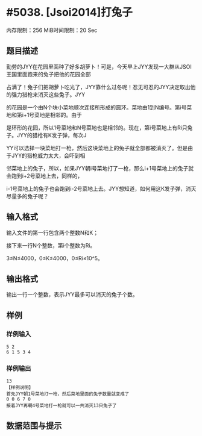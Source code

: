 # #5038. [Jsoi2014]打兔子

内存限制：256 MiB时间限制：20 Sec

## 题目描述

勤劳的JYY在花园里面种了好多胡萝卜！可是，今天早上JYY发现一大群从JSOI王国里面跑来的兔子把他的花园全部

占满了！兔子们把胡萝卜吃光了，JYY靠什么过冬呢！忍无可忍的JYY决定取出他的强力猎枪来消灭这些兔子。JYY

的花园是一个由N个块小菜地顺次连接所形成的圆环。菜地由1到N编号。第i号菜地和第i+1号菜地是相邻的。由于

是环形的花园，所以1号菜地和N号菜地也是相邻的。现在，第i号菜地上有Ri只兔子。JYY的猎枪有K发子弹，每次J

YY可以选择一块菜地打一枪，然后这块菜地上的兔子就全部都被消灭了。但是由于JYY的猎枪威力太大，会吓到相

邻菜地上的兔子，所以，如果JYY朝i号菜地打了一枪，那么i+1号菜地上的兔子就会跑到i+2号菜地上去，同样的，

i-1号菜地上的兔子也会跑到i-2号菜地上去。JYY想知道，如何用这K发子弹，消灭尽量多的兔子呢？

## 输入格式

 输入文件的第一行包含两个整数N和K；

接下来一行N个整数，第i个整数为Ri。

3&le;N&le;4000，0&le;K&le;4000，0&le;Ri&le;10^5。

## 输出格式

 输出一行一个整数，表示JYY最多可以消灭的兔子个数。

## 样例

### 样例输入

    
    5 2
    6 1 5 3 4
    

### 样例输出

    
    13
    【样例说明】
    首先JYY朝1号菜地打一枪，然后菜地里面的兔子数量就变成了
    0 0 6 7 0
    接着JYY再朝4号菜地打一枪就可以一共消灭13只兔子了
    
    

## 数据范围与提示
